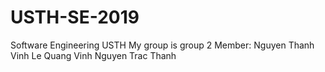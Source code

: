 # USTH-SE-2019
Software Engineering USTH
My group is group 2
Member:
  Nguyen Thanh Vinh
  Le Quang Vinh
  Nguyen Trac Thanh
